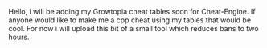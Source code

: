 Hello, i will be adding my Growtopia cheat tables soon for Cheat-Engine. If anyone would like to make me a cpp cheat using my tables that would be cool. For now i will upload this bit of a small tool which reduces bans to two hours.

